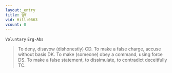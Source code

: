 ```yaml
---
layout: entry
title: སྙོན་
vid: Hill:0663
vcount: 0
---
```

`Voluntary` `Erg-Abs`
> To deny, disavow (dishonestly) CD\.
 To make a false charge, accuse without basis DK\.
 To make (someone) obey a command, using force DS\.
 To make a false statement, to dissimulate, to contradict deceitfully TC\.

